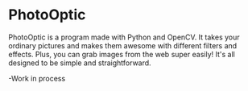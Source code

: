# PhotoOptic
PhotoOptic is a program made with Python and OpenCV. It takes your ordinary pictures and makes them awesome with different filters and effects. Plus, you can grab images from the web super easily! It's all designed to be simple and straightforward.

-Work in process
